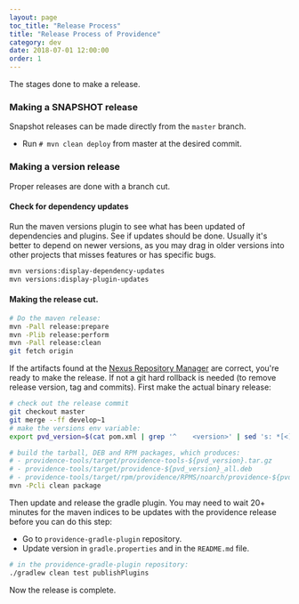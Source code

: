 ```yaml
---
layout: page
toc_title: "Release Process"
title: "Release Process of Providence"
category: dev
date: 2018-07-01 12:00:00
order: 1
---
```


The stages done to make a release.

### Making a SNAPSHOT release

Snapshot releases can be made directly from the `master` branch.

* Run `# mvn clean deploy` from master at the desired commit.

### Making a version release

Proper releases are done with a branch cut.

#### Check for dependency updates

Run the maven versions plugin to see what has been updated of dependencies and
plugins. See if updates should be done. Usually it's better to depend on
newer versions, as you may drag in older versions into other projects that
misses features or has specific bugs.

```bash
mvn versions:display-dependency-updates
mvn versions:display-plugin-updates
```

#### Making the release cut.

```bash
# Do the maven release:
mvn -Pall release:prepare
mvn -Plib release:perform
mvn -Pall release:clean
git fetch origin
```

If the artifacts found at the [Nexus Repository Manager](https://oss.sonatype.org/#stagingRepositories)
are correct, you're ready to make the release. If not a git hard rollback is needed (to remove release
version, tag and commits). First make the actual binary release:

```bash
# check out the release commit
git checkout master
git merge --ff develop~1
# make the versions env variable:
export pvd_version=$(cat pom.xml | grep '^    <version>' | sed 's: *[<][/]\?version[>]::g')

# build the tarball, DEB and RPM packages, which produces:
# - providence-tools/target/providence-tools-${pvd_version}.tar.gz
# - providence-tools/target/providence-${pvd_version}_all.deb
# - providence-tools/target/rpm/providence/RPMS/noarch/providence-${pvd_version}-1.noarch.rpm
mvn -Pcli clean package
```

Then update and release the gradle plugin. You may need to wait 20+ minutes for
the maven indices to be updates with the providence release before you can do this
step:

* Go to `providence-gradle-plugin` repository.
* Update version in `gradle.properties` and in the `README.md` file.

```bash
# in the providence-gradle-plugin repository:
./gradlew clean test publishPlugins
```

Now the release is complete.
